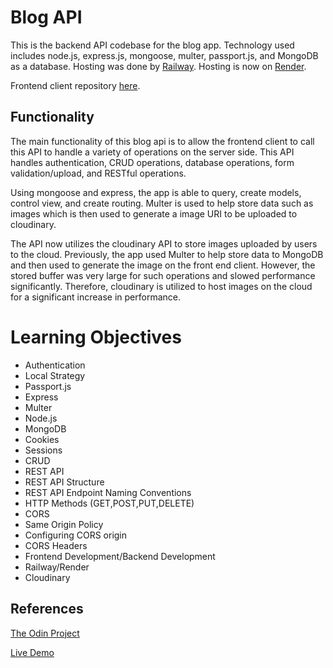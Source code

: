 # Blog API

This is the backend API codebase for the blog app. Technology used includes node.js, express.js, mongoose, multer, passport.js, and MongoDB as a database. Hosting was done by [Railway](https://railway.app). Hosting is now on [Render](https://render.com/).

Frontend client repository [here](https://github.com/prosperitty/blog-react).

## Functionality

The main functionality of this blog api is to allow the frontend client to call this API to handle a variety of operations on the server side. This API handles authentication, CRUD operations, database operations, form validation/upload, and RESTful operations.

Using mongoose and express, the app is able to query, create models, control view, and create routing. Multer is used to help store data such as images which is then used to generate a image URI to be uploaded to cloudinary. 

The API now utilizes the cloudinary API to store images uploaded by users to the cloud. Previously, the app used Multer to help store data to MongoDB and then used to generate the image on the front end client. However, the stored buffer was very large for such operations and slowed performance significantly. Therefore, cloudinary is utilized to host images on the cloud for a significant increase in performance.

# Learning Objectives

- Authentication
- Local Strategy
- Passport.js
- Express
- Multer
- Node.js
- MongoDB
- Cookies
- Sessions
- CRUD
- REST API
- REST API Structure
- REST API Endpoint Naming Conventions
- HTTP Methods (GET,POST,PUT,DELETE)
- CORS
- Same Origin Policy
- Configuring CORS origin
- CORS Headers
- Frontend Development/Backend Development
- Railway/Render
- Cloudinary

## References

[The Odin Project](https://www.theodinproject.com/lessons/nodejs-blog-api)

[Live Demo](https://alex-lvl.github.io/blog-react/)
